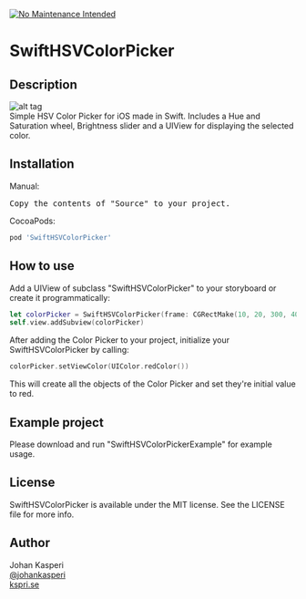 [![No Maintenance Intended](http://unmaintained.tech/badge.svg)](http://unmaintained.tech/)

# SwiftHSVColorPicker

## Description
![alt tag](https://raw.github.com/johankasperi/SwiftHSVColorPicker/master/screenshot.png)<br>
Simple HSV Color Picker for iOS made in Swift. Includes a Hue and Saturation wheel, Brightness slider and a UIView for displaying the selected color.

## Installation
Manual:
<pre>
Copy the contents of "Source" to your project.
</pre>

CocoaPods:
```ruby
pod 'SwiftHSVColorPicker'
```

## How to use
Add a UIView of subclass "SwiftHSVColorPicker" to your storyboard or create it programmatically:
```swift
let colorPicker = SwiftHSVColorPicker(frame: CGRectMake(10, 20, 300, 400))
self.view.addSubview(colorPicker)
```
After adding the Color Picker to your project, initialize your SwiftHSVColorPicker by calling:
```swift
colorPicker.setViewColor(UIColor.redColor())
```
This will create all the objects of the Color Picker and set they're initial value to red.

## Example project
Please download and run "SwiftHSVColorPickerExample" for example usage.

## License
SwiftHSVColorPicker is available under the MIT license. See the LICENSE file for more info.

## Author
Johan Kasperi<br>
[@johankasperi](http://twitter.com/johankasperi)<br>
[kspri.se](http://kspri.se)
